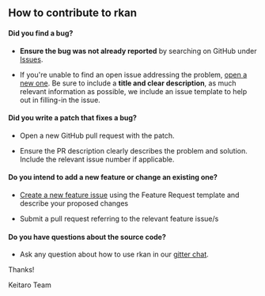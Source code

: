 ## How to contribute to rkan

#### **Did you find a bug?**

* **Ensure the bug was not already reported** by searching on GitHub under [Issues](https://github.com/keitaroinc/rkan/issues).

* If you're unable to find an open issue addressing the problem, [open a new one](https://github.com/keitaroinc/rkan/issues/new). Be sure to include a **title and clear description**, as much relevant information as possible, we include an issue template to help out in filling-in the issue.

#### **Did you write a patch that fixes a bug?**

* Open a new GitHub pull request with the patch.

* Ensure the PR description clearly describes the problem and solution. Include the relevant issue number if applicable.

#### **Do you intend to add a new feature or change an existing one?**

* [Create a new feature issue](https://github.com/keitaroinc/rkan/issues/new) using the Feature Request template and describe your proposed changes

* Submit a pull request referring to the relevant feature issue/s

#### **Do you have questions about the source code?**

* Ask any question about how to use rkan in our [gitter chat](https://gitter.im/keitaroinc/ckan).

Thanks!

Keitaro Team

